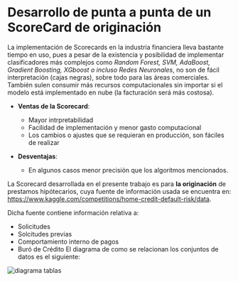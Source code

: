 # Desarrollo de punta a punta de un ScoreCard de originación
La implementación de Scorecards en la industria financiera lleva bastante tiempo en uso, pues a pesar de la existencia y posibilidad de implementar clasificadores más complejos como *Random Forest, SVM, AdaBoost, Gradient Boosting, XGboost o incluso Redes Neuronales*, no son de fácil interpretación (cajas negras), sobre todo para las áreas comerciales. También sulen consumir más recursos computacionales sin importar si el modelo está implementado en nube (la facturación será más costosa).
* **Ventas de la Scorecard**:
    * Mayor intrpretabilidad
    * Facilidad de implementación y menor gasto computacional
    * Los cambios o ajustes que se requieran en producción, son fáciles de realizar
   
* **Desventajas**:
    * En algunos casos menor precisión que los algoritmos mencionados.

 La Scorecard desarrollada en el presente trabajo es para **la originación** de prestamos hipótecarios, cuya fuente de información usada se encuentra en: https://www.kaggle.com/competitions/home-credit-default-risk/data.

Dicha fuente contiene información relativa a:
* Solicitudes
* Solcitudes previas
* Comportamiento interno de pagos
* Buró de Crédito
El diagrama de como se relacionan los conjuntos de datos es el siguiente:

![diagrama tablas](https://github.com/angujoma/ScoreCard-Project/assets/141785336/7a08cff0-3d8a-487a-970c-3b3bec8382b6)
